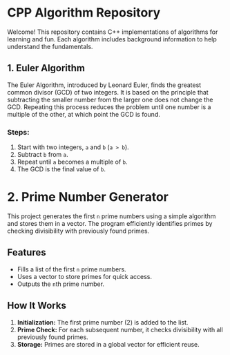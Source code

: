# CPP Algorithm Repository

Welcome! This repository contains C++ implementations of algorithms for learning and fun. Each algorithm includes background information to help understand the fundamentals.

## 1. Euler Algorithm

The Euler Algorithm, introduced by Leonard Euler, finds the greatest common divisor (GCD) of two integers. It is based on the principle that subtracting the smaller number from the larger one does not change the GCD. Repeating this process reduces the problem until one number is a multiple of the other, at which point the GCD is found.

### Steps:
1. Start with two integers, `a` and `b` (`a > b`).
2. Subtract `b` from `a`.
3. Repeat until `a` becomes a multiple of `b`.
4. The GCD is the final value of `b`.

# 2. Prime Number Generator

This project generates the first `n` prime numbers using a simple algorithm and stores them in a vector. The program efficiently identifies primes by checking divisibility with previously found primes.

## Features
- Fills a list of the first `n` prime numbers.
- Uses a vector to store primes for quick access.
- Outputs the `n`th prime number.

## How It Works
1. **Initialization:** The first prime number (2) is added to the list.
2. **Prime Check:** For each subsequent number, it checks divisibility with all previously found primes.
3. **Storage:** Primes are stored in a global vector for efficient reuse.



